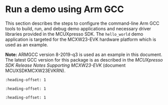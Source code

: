 # Run a demo using Arm GCC

This section describes the steps to configure the command-line Arm GCC tools to build, run, and debug demo applications and necessary driver libraries provided in the MCUXpresso SDK. The `hello_world` demo application is targeted for the MCXW23-EVK hardware platform which is used as an example.

**Note:** ARMGCC version 8-2019-q3 is used as an example in this document. The latest GCC version for this package is as described in the *MCUXpresso SDK Release Notes Supporting MCXW23-EVK* \(document MCUXSDKMCXW23EVKRN\).


```{include} ../topics/set_up_toolchain.md
:heading-offset: 1
```

```{include} ../topics/build_an_example_application_002.md
:heading-offset: 1
```

```{include} ../topics/run_an_example_application_002.md
:heading-offset: 1
```


